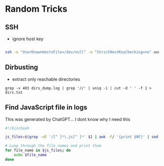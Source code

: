 # Random Tricks

## SSH

* ignore host key

```bash

ssh -o "UserKnownHostsFile=/dev/null" -o "StrictHostKeyChecking=no" user@host
```

## Dirbusting

* extract only reachable directories

`grep -v 403 dirs_dump.log | grep '//' | uniq -i | cut -d ' ' -f 1 > dirs.txt`

## Find JavaScript file in logs

This was generated by ChatGPT... I dont know why I need this

```bash
#!/bin/bash

js_files=$(grep -oE '/[^ ]*\.js[^ ]*' $1 | awk -F/ '{print $NF}' | sed -E 's/(.*)\.js("?[^"]+")?.*/\1.js/'  | sort -u)

# Loop through the file names and print them
for file_name in $js_files; do
    echo $file_name
done

```